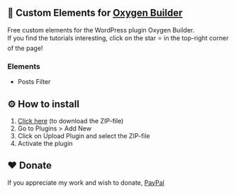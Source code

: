 ## 🎨 Custom Elements for [Oxygen Builder](https://oxygenbuilder.com/)
Free custom elements for the WordPress plugin Oxygen Builder.  
If you find the tutorials interesting, click on the star ⭐ in the top-right corner of the page! 

### Elements
 * Posts Filter

## ⚙️ How to install
  1. [Click here](https://github.com/Widdin/wp-oxygen-elements/archive/refs/heads/main.zip) (to download the ZIP-file)  
  2. Go to Plugins > Add New
  3. Click on Upload Plugin and select the ZIP-file
  4. Activate the plugin

## ❤️ Donate
If you appreciate my work and wish to donate, [PayPal](https://www.paypal.com/paypalme/widdin)
